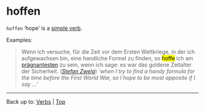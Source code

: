 # hoffen

`hoffen` ‘hope’ is a [simple verb](../../simpleerbs.md).

Examples:

> Wenn ich versuche, für die Zeit vor dem Ersten Weltkriege, in der ich aufgewachsen bin, eine handliche Formel zu finden, so <mark>hoffe</mark> ich am [prägnantesten](../../../adjectives/p/pr/praegnant.md) zu sein, wenn ich sage: es war das goldene Zeitalter der Sicherheit. (*[Stefan Zweig](../../../texts/StefanZweig/DieWeltDerSicherheit.md)*) *‘when I try to find a handy formula for the time before the First World War, so I hope to be most apposite if I say ...’*

----

Back up to: [Verbs](../../index.md) | [Top](../../../index.md)
